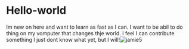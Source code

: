 # Hello-world
Im new on here and want to learn as fast as I can.
I want to be abil to do thing on my vomputer that changes thje world. I feel I can contribute something I just dont know what yet, but I will!![jamie5](https://user-images.githubusercontent.com/109210649/178708190-18d2074e-cec0-4612-a65a-7a35b15b1ce1.jpg)
